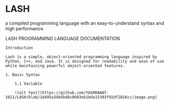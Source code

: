 # LASH
 a compiled programming language with an easy-to-understand syntax and high performance
 
 LASH PROGRAMMING LANGUAGE DOCUMENTATION

    Introduction

    Lash is a simple, object-oriented programming language inspired by Python, C++, and Java. It is designed for readability and ease of use while maintaining powerful object-oriented features.

    1. Basic Syntax

        1.1 Variable

        ![alt text](https://github.com/YASHRAWAT-1611/LASH/blob/1d495a3db4bd6c0603eb1bda15303f92df2816cc/image.png)